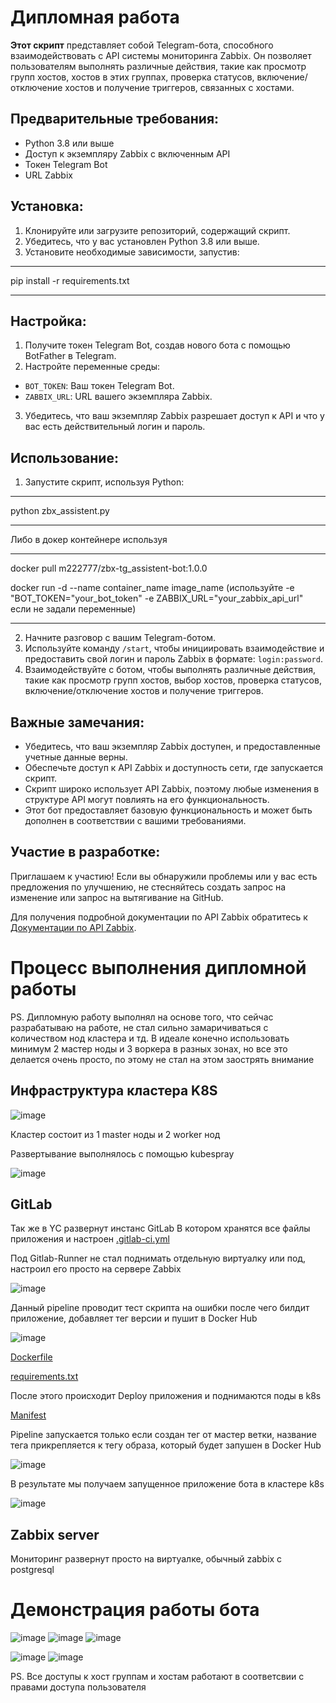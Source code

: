 # Дипломная работа

**Этот скрипт** представляет собой Telegram-бота, способного взаимодействовать с API системы мониторинга Zabbix. Он позволяет пользователям выполнять различные действия, такие как просмотр групп хостов, хостов в этих группах, проверка статусов, включение/отключение хостов и получение триггеров, связанных с хостами.

## Предварительные требования:
- Python 3.8 или выше
- Доступ к экземпляру Zabbix с включенным API
- Токен Telegram Bot
- URL Zabbix

## Установка:
1. Клонируйте или загрузите репозиторий, содержащий скрипт.
2. Убедитесь, что у вас установлен Python 3.8 или выше.
3. Установите необходимые зависимости, запустив:

-----

pip install -r requirements.txt

-----


## Настройка:
1. Получите токен Telegram Bot, создав нового бота с помощью BotFather в Telegram.
2. Настройте переменные среды:
- `BOT_TOKEN`: Ваш токен Telegram Bot.
- `ZABBIX_URL`: URL вашего экземпляра Zabbix.
3. Убедитесь, что ваш экземпляр Zabbix разрешает доступ к API и что у вас есть действительный логин и пароль.

## Использование:
1. Запустите скрипт, используя Python:

-----

python zbx_assistent.py

-----

   Либо в докер контейнере используя 

-----

docker pull m222777/zbx-tg_assistent-bot:1.0.0

docker run -d --name container_name image_name (используйте -e "BOT_TOKEN="your_bot_token" -e ZABBIX_URL="your_zabbix_api_url" если не задали переменные)

-----


2. Начните разговор с вашим Telegram-ботом.
3. Используйте команду `/start`, чтобы инициировать взаимодействие и предоставить свой логин и пароль Zabbix в формате: `login:password`.
4. Взаимодействуйте с ботом, чтобы выполнять различные действия, такие как просмотр групп хостов, выбор хостов, проверка статусов, включение/отключение хостов и получение триггеров.

## Важные замечания:
- Убедитесь, что ваш экземпляр Zabbix доступен, и предоставленные учетные данные верны.
- Обеспечьте доступ к API Zabbix и доступность сети, где запускается скрипт.
- Скрипт широко использует API Zabbix, поэтому любые изменения в структуре API могут повлиять на его функциональность.
- Этот бот предоставляет базовую функциональность и может быть дополнен в соответствии с вашими требованиями.

## Участие в разработке:
Приглашаем к участию! Если вы обнаружили проблемы или у вас есть предложения по улучшению, не стесняйтесь создать запрос на изменение или запрос на вытягивание на GitHub.


Для получения подробной документации по API Zabbix обратитесь к [Документации по API Zabbix](https://www.zabbix.com/documentation/current/manual/api).

# Процесс выполнения дипломной работы 

PS. Дипломную работу выполнял на основе того, что сейчас разрабатываю на работе, не стал сильно замаричиваться с количеством нод кластера и тд.
В идеале конечно использовать минимум 2 мастер ноды и 3 воркера в разных зонах, но все это делается очень просто, по этому не стал на этом заострять внимание

## Инфраструктура кластера K8S

![image](https://github.com/mingaliev-e/devops-netology/assets/111060072/ae214e81-7e73-4a38-9fbf-e1cf6d457407)

Кластер состоит из 1 master ноды и 2 worker нод

Развертывание выполнялось с помощью kubespray

![image](https://github.com/mingaliev-e/devops-netology/assets/111060072/222b1793-9527-4abe-85b5-fe1d6430c234)

## GitLab

Так же в YC развернут инстанс GitLab В котором хранятся все файлы приложения и настроен [.gitlab-ci.yml](gitlab-ci.yml)

Под Gitlab-Runner не стал поднимать отдельную виртуалку или под, настроил его просто на сервере Zabbix 

![image](https://github.com/mingaliev-e/devops-netology/assets/111060072/cfebbaa7-17d8-4316-a589-8e5bbdb4a98c)

Данный pipeline проводит тест скрипта на ошибки после чего билдит приложение, добавляет тег версии и пушит в Docker Hub

![image](https://github.com/mingaliev-e/devops-netology/assets/111060072/8a1bba88-5584-43ca-af20-38f58e3591ec)

[Dockerfile](Dockerfile)

[requirements.txt](requirements.txt)

После этого происходит Deploy приложения и поднимаются поды в k8s

[Manifest](k8s_manifests/app.yml)

Pipeline запускается только если создан тег от мастер ветки, название тега прикрепляется к тегу образа, который будет запушен в Docker Hub

![image](https://github.com/mingaliev-e/devops-netology/assets/111060072/77c08a47-f0c0-49b3-a7c7-e9ecd5674822)

В результате мы получаем запущенное приложение бота в кластере k8s

![image](https://github.com/mingaliev-e/devops-netology/assets/111060072/be7ad04f-f22e-4a11-83b6-fd682e17c531)

## Zabbix server

Мониторинг развернут просто на виртуалке, обычный zabbix с postgresql

# Демонстрация работы бота

![image](https://github.com/mingaliev-e/devops-netology/assets/111060072/50927467-a58f-477e-8be5-c754aa59c14c)
![image](https://github.com/mingaliev-e/devops-netology/assets/111060072/20442a18-c550-4604-b6cf-95450cad0d50)
![image](https://github.com/mingaliev-e/devops-netology/assets/111060072/c4a0a0b5-5bce-4b3d-b541-9ad65071f82d)

![image](https://github.com/mingaliev-e/devops-netology/assets/111060072/53d761de-5f75-4051-bd2e-7de2e9a7afe7)
![image](https://github.com/mingaliev-e/devops-netology/assets/111060072/d27d5e58-2edd-4d44-ad22-6da0dd3773b8)

PS. Все доступы к хост группам и хостам работают в соответсвии с правами доступа пользователя




